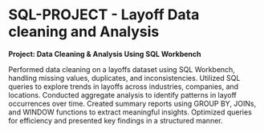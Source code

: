 # SQL-PROJECT - Layoff Data cleaning and Analysis
**Project: Data Cleaning & Analysis Using SQL Workbench**

Performed data cleaning on a layoffs dataset using SQL Workbench, handling missing values, duplicates, and inconsistencies.
Utilized SQL queries to explore trends in layoffs across industries, companies, and locations.
Conducted aggregate analysis to identify patterns in layoff occurrences over time.
Created summary reports using GROUP BY, JOINs, and WINDOW functions to extract meaningful insights.
Optimized queries for efficiency and presented key findings in a structured manner.
